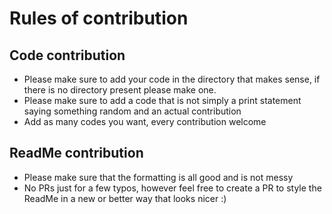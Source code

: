 # Rules of contribution

## Code contribution
- Please make sure to add your code in the directory that makes sense, if there is no directory present please make one.
- Please make sure to add a code that is not simply a print statement saying something random and an actual contribution
- Add as many codes you want, every contribution welcome

## ReadMe contribution
- Please make sure that the formatting is all good and is not messy
- No PRs just for a few typos, however feel free to create a PR to style the ReadMe in a new or better way that looks nicer :)
